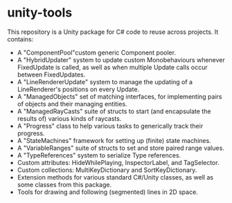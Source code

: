 # unity-tools
This repository is a Unity package for C# code to reuse across projects. It contains:
- A "ComponentPool"custom generic Component pooler.
- A "HybridUpdater" system to update custom Monobehaviours whenever FixedUpdate is called, as well as when multiple Update calls occur between FixedUpdates.
- A "LineRendererUpdate" system to manage the updating of a LineRenderer's positions on every Update.
- A "ManagedObjects" set of matching interfaces, for implementing pairs of objects and their managing entities.
- A "ManagedRayCasts" suite of structs to start (and encapsulate the results of) various kinds of raycasts.
- A "Progress" class to help various tasks to generically track their progress.
- A "StateMachines" framework for setting up (finite) state machines.
- A "VariableRanges" suite of structs to set and store paired range values.
- A "TypeReferences" system to serialize Type references.
- Custom attributes: HideWhilePlaying, InspectorLabel, and TagSelector.
- Custom collections: MultiKeyDictionary and SortKeyDictionary.
- Extension methods for various standard C#/Unity classes, as well as some classes from this package.
- Tools for drawing and following (segmented) lines in 2D space.